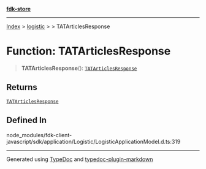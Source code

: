 [**fdk-store**](../../../README.md)
***

[Index](../../../API.md) > [logistic](../../README.md) > [<internal>](../README.md) > TATArticlesResponse

# Function: TATArticlesResponse

> **TATArticlesResponse**(): [`TATArticlesResponse`](../type-aliases/type-alias.TATArticlesResponse.md)

## Returns

[`TATArticlesResponse`](../type-aliases/type-alias.TATArticlesResponse.md)

## Defined In

node\_modules/fdk-client-javascript/sdk/application/Logistic/LogisticApplicationModel.d.ts:319

***
Generated using [TypeDoc](https://typedoc.org/) and [typedoc-plugin-markdown](https://www.npmjs.com/package/typedoc-plugin-markdown)
